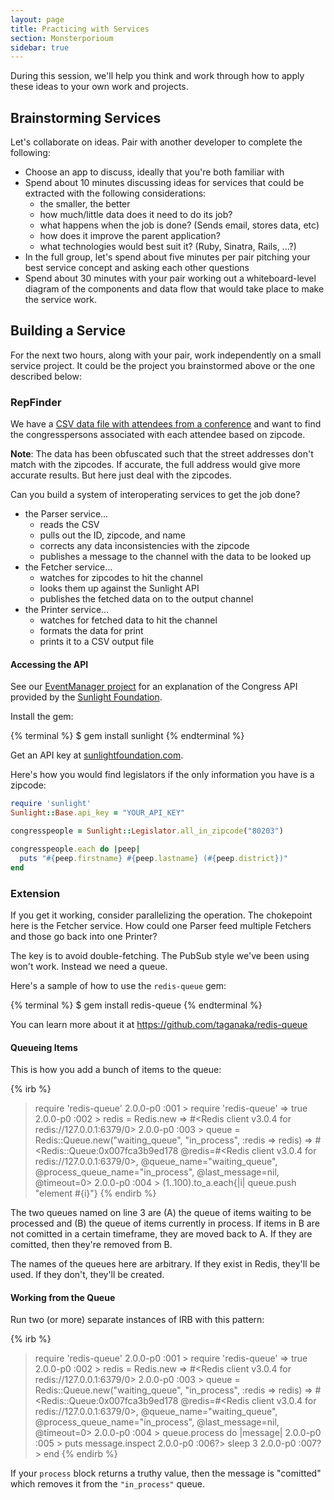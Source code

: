 ```yaml
---
layout: page
title: Practicing with Services
section: Monsterporioum
sidebar: true
---
```


During this session, we'll help you think and work through how to apply these ideas to your own work and projects.

## Brainstorming Services

Let's collaborate on ideas. Pair with another developer to complete the following:

* Choose an app to discuss, ideally that you're both familiar with
* Spend about 10 minutes discussing ideas for services that could be extracted with the following considerations:
  * the smaller, the better
  * how much/little data does it need to do its job?
  * what happens when the job is done? (Sends email, stores data, etc)
  * how does it improve the parent application?
  * what technologies would best suit it? (Ruby, Sinatra, Rails, ...?)
* In the full group, let's spend about five minutes per pair pitching your best service concept and asking each other questions
* Spend about 30 minutes with your pair working out a whiteboard-level diagram of the components and data flow that would take place to make the service work.

## Building a Service

For the next two hours, along with your pair, work independently on a small service project. It could be the project you brainstormed above or the one described below:

### RepFinder

We have a [CSV data file with attendees from a conference](/projects/full_event_attendees.csv) and want to find the congresspersons associated with each attendee based on zipcode.

**Note**: The data has been obfuscated such that the street addresses don't match with the zipcodes. If accurate, the full address would give more accurate results. But here just deal with the zipcodes.

Can you build a system of interoperating services to get the job done?

* the Parser service...
  * reads the CSV
  * pulls out the ID, zipcode, and name
  * corrects any data inconsistencies with the zipcode
  * publishes a message to the channel with the data to be looked up
* the Fetcher service...
  * watches for zipcodes to hit the channel
  * looks them up against the Sunlight API
  * publishes the fetched data on to the output channel
* the Printer service...
  * watches for fetched data to hit the channel
  * formats the data for print
  * prints it to a CSV output file

#### Accessing the API

See our [EventManager project](http://tutorials.jumpstartlab.com/projects/eventmanager.html#iteration-3:-using-sunlight) for an explanation of the Congress API provided by the [Sunlight Foundation](http://sunlightfoundation.com).

Install the gem:

{% terminal %}
$ gem install sunlight
{% endterminal %}

Get an API key at [sunlightfoundation.com](http://sunlightfoundation.com/api/).

Here's how you would find legislators if the only information you have is a zipcode:

```ruby
require 'sunlight'
Sunlight::Base.api_key = "YOUR_API_KEY"

congresspeople = Sunlight::Legislator.all_in_zipcode("80203")

congresspeople.each do |peep|
  puts "#{peep.firstname} #{peep.lastname} (#{peep.district})"
end
```

### Extension

If you get it working, consider parallelizing the operation. The chokepoint here is the Fetcher service. How could one Parser feed multiple Fetchers and those go back into one Printer?

The key is to avoid double-fetching. The PubSub style we've been using won't work. Instead we need a queue.

Here's a sample of how to use the `redis-queue` gem:

{% terminal %}
$ gem install redis-queue
{% endterminal %}

You can learn more about it at https://github.com/taganaka/redis-queue

#### Queueing Items

This is how you add a bunch of items to the queue:

{% irb %}
> require 'redis-queue'
2.0.0-p0 :001 > require 'redis-queue'
 => true
2.0.0-p0 :002 > redis = Redis.new
 => #<Redis client v3.0.4 for redis://127.0.0.1:6379/0>
2.0.0-p0 :003 > queue = Redis::Queue.new("waiting_queue", "in_process", :redis => redis)
 => #<Redis::Queue:0x007fca3b9ed178 @redis=#<Redis client v3.0.4 for redis://127.0.0.1:6379/0>, @queue_name="waiting_queue", @process_queue_name="in_process", @last_message=nil, @timeout=0>
2.0.0-p0 :004 > (1..100).to_a.each{|i| queue.push "element #{i}"}
{% endirb %}

The two queues named on line 3 are (A) the queue of items waiting to be processed and (B) the queue of items currently in process. If items in B are not comitted in a certain timeframe, they are moved back to A. If they are comitted, then they're removed from B.

The names of the queues here are arbitrary. If they exist in Redis, they'll be used. If they don't, they'll be created.

#### Working from the Queue

Run two (or more) separate instances of IRB with this pattern:

{% irb %}
> require 'redis-queue'
2.0.0-p0 :001 > require 'redis-queue'
 => true
2.0.0-p0 :002 > redis = Redis.new
 => #<Redis client v3.0.4 for redis://127.0.0.1:6379/0>
2.0.0-p0 :003 > queue = Redis::Queue.new("waiting_queue", "in_process", :redis => redis)
 => #<Redis::Queue:0x007fca3b9ed178 @redis=#<Redis client v3.0.4 for redis://127.0.0.1:6379/0>, @queue_name="waiting_queue", @process_queue_name="in_process", @last_message=nil, @timeout=0>
2.0.0-p0 :004 > queue.process do |message|
2.0.0-p0 :005 >     puts message.inspect
2.0.0-p0 :006?>   sleep 3
2.0.0-p0 :007?>   end
{% endirb %}

If your `process` block returns a truthy value, then the message is "comitted" which removes it from the `"in_process"` queue.
